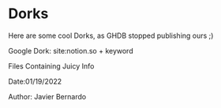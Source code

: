 # Dorks
Here are some cool Dorks, as GHDB stopped publishing ours ;)

Google Dork: site:notion.so + keyword

Files Containing Juicy Info

Date:01/19/2022

Author: Javier Bernardo
